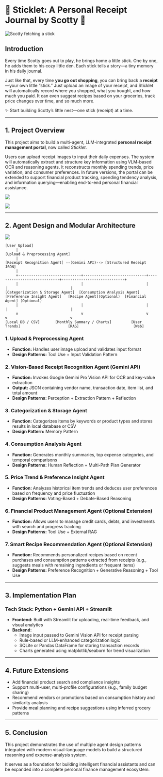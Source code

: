 # 🌿 Sticklet: A Personal Receipt Journal by Scotty 🐶
![Scotty fetching a stick](logo.png)

## Introduction

Every time Scotty goes out to play, he brings home a little stick. One by one, he adds them to his cozy little den. Each stick tells a story—a tiny memory in his daily journal.

Just like that, every time **you go out shopping**, you can bring back a **receipt**—your own little “stick.” Just upload an image of your receipt, and Sticklet will automatically record where you shopped, what you bought, and how much you paid. It can even suggest recipes based on your groceries, track price changes over time, and so much more.

✨ Start building Scotty’s little nest—one stick (receipt) at a time.

---

## 1. Project Overview

This project aims to build a multi-agent, LLM-integrated **personal receipt management portal**, now called *Sticklet*.

Users can upload receipt images to input their daily expenses. The system will automatically extract and structure key information using VLM-based OCR and reasoning agents. It reconstructs monthly spending trends, price variation, and consumer preferences. In future versions, the portal can be extended to support financial product tracking, spending tendency analysis, and information querying—enabling end-to-end personal financial assistance.

![](strick_receipt.png)

![](dashboard.png)

---

## 2. Agent Design and Modular Architecture
![](architecture.png)
```
[User Upload]
     |
[Upload & Preprocessing Agent]
     |
[Receipt Recognition Agent] --(Gemini API)--> [Structured Receipt JSON]
     |
     +-----------------------------+-----------------------------+-----------------------------+-----------------------------+
     |                             |                             |                             |                             |
[Categorization & Storage Agent]  [Consumption Analysis Agent]  [Preference Insight Agent]   [Recipe Agent](Optional)  [Financial Agent] (Optional)
     |                             |                             |                             |                             |
     v                             v                             v                             v                             v
[Local DB / CSV]       [Monthly Summary / Charts]         [User Trends]                      [RAG]                         [Web]
```


### 1. Upload & Preprocessing Agent
- **Function:** Handles user image upload and validates input format
- **Design Patterns:** Tool Use + Input Validation Pattern

### 2. Vision-Based Receipt Recognition Agent (Gemini API)
- **Function:** Invokes Google Gemini Pro Vision API for OCR and key-value extraction
- **Output:** JSON containing vendor name, transaction date, item list, and total amount
- **Design Patterns:** Perception + Extraction Pattern + Reflection

### 3. Categorization & Storage Agent
- **Function:** Categorizes items by keywords or product types and stores results in local database or CSV
- **Design Pattern:** Memory Pattern

### 4. Consumption Analysis Agent
- **Function:** Generates monthly summaries, top expense categories, and temporal comparisons
- **Design Patterns:** Human Reflection + Multi-Path Plan Generator

### 5. Price Trend & Preference Insight Agent
- **Function:** Analyzes historical item trends and deduces user preferences based on frequency and price fluctuation
- **Design Patterns:** Voting-Based + Debate-Based Reasoning

### 6. Financial Product Management Agent (Optional Extension)
- **Function:** Allows users to manage credit cards, debts, and investments with search and progress tracking
- **Design Patterns:** Tool Use + External RAG

### 7. Smart Recipe Recommendation Agent (Optional Extension)
- **Function:** Recommends personalized recipes based on recent purchases and consumption patterns extracted from receipts (e.g., suggests meals with remaining ingredients or frequent items)
- **Design Patterns:** Preference Recognition + Generative Reasoning + Tool Use

---

## 3. Implementation Plan

### Tech Stack: Python + Gemini API + Streamlit

- **Frontend:** Built with Streamlit for uploading, real-time feedback, and visual analytics
- **Backend:**
  - Image input passed to Gemini Vision API for receipt parsing
  - Rule-based or LLM-enhanced categorization logic
  - SQLite or Pandas DataFrame for storing transaction records
  - Charts generated using matplotlib/seaborn for trend visualization

---

## 4. Future Extensions

- Add financial product search and compliance insights
- Support multi-user, multi-profile configurations (e.g., family budget sharing)
- Recommend vendors or promotions based on consumption history and similarity analysis
- Provide meal planning and recipe suggestions using inferred grocery patterns

---

## 5. Conclusion

This project demonstrates the use of multiple agent design patterns integrated with modern visual-language models to build a structured reasoning and expense-analysis system.

It serves as a foundation for building intelligent financial assistants and can be expanded into a complete personal finance management ecosystem.
